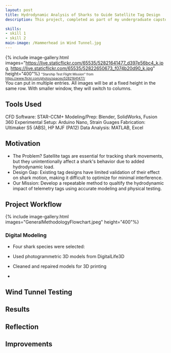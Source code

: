 ```yaml
---
layout: post
title: Hydrodynamic Analysis of Sharks to Guide Satellite Tag Design
description: This project, completed as part of my undergraduate capstone at Oregon State University, analyzed the hydrodynamic impact of satellite telemetry tags on sharks. Using CFD modeling and wind tunnel validation, our team developed a repeatable methodology to evaluate tag-induced drag and lift across different shark species.

skills: 
- skill 1
- skill 2
main-image: /Hammerhead in Wind Tunnel.jpg 
---
```


{% include image-gallery.html images="https://live.staticflickr.com/65535/52821641477_d397e56bc4_k.jpg, https://live.staticflickr.com/65535/52822650673_f074b20d90_k.jpg" height="400"%}
<span style="font-size: 10px">"Starship Test Flight Mission" from https://www.flickr.com/photos/spacex/52821641477/</span>  
You can put in multiple entries. All images will be at a fixed height in the same row. With smaller window, they will switch to columns.  

## Tools Used
CFD Software: STAR-CCM+
Modeling/Prep: Blender, SolidWorks, Fusion 360
Experimental Setup: Arduino Nano, Strain Guages
Fabrication: Ultimaker S5 (ABS), HP MJF (PA12)
Data Analysis: MATLAB, Excel

## Motivation
- The Problem? Satellite tags are essential for tracking shark movements, but they unintentionally affect a shark's behavior due to added hydrodynamic load.
- Design Gap: Existing tag designs have limited validation of their effect on shark motion, making it difficult to optimize for minimal interference.
- Our Mission: Develop a repeatable method to qualtify the hydrodynamic impact of telemetry tags using accurate modeling and physical testing.
  
## Project Workflow
{% include image-gallery.html images="GeneralMethodologyFlowchart.jpeg" height="400"%} 

### Digital Modeling
- Four shark species were selected:


- Used photogrammetric 3D models from DigitalLife3D
- Cleaned and repaired models for 3D printing
- 

## Wind Tunnel Testing


## Results

## Reflection

## Improvements


